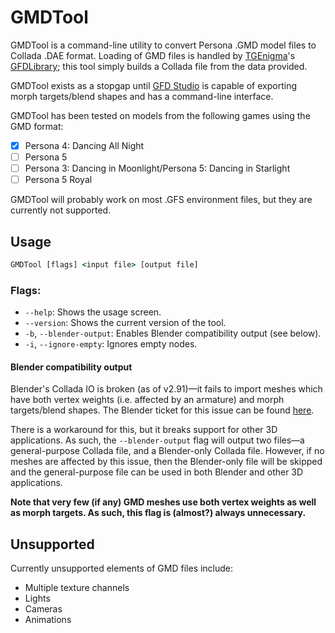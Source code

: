 # GMDTool

GMDTool is a command-line utility to convert Persona .GMD model files to Collada .DAE format. Loading of GMD files is handled by [TGEnigma](https://github.com/TGEnigma)'s [GFDLibrary](https://github.com/TGEnigma/GFD-Studio/tree/master/GFDLibrary); this tool simply builds a Collada file from the data provided.

GMDTool exists as a stopgap until [GFD Studio](https://github.com/TGEnigma/GFD-Studio) is capable of exporting morph targets/blend shapes and has a command-line interface.

GMDTool has been tested on models from the following games using the GMD format:

- [x] Persona 4: Dancing All Night
- [ ] Persona 5
- [ ] Persona 3: Dancing in Moonlight/Persona 5: Dancing in Starlight
- [ ] Persona 5 Royal

GMDTool will probably work on most .GFS environment files, but they are currently not supported.

## Usage

```cmd
GMDTool [flags] <input file> [output file]
```

### Flags:

- `--help`: Shows the usage screen.
- `--version`: Shows the current version of the tool.
- `-b`, `--blender-output`: Enables Blender compatibility output (see below).
- `-i`, `--ignore-empty`: Ignores empty nodes.

#### Blender compatibility output

Blender's Collada IO is broken (as of v2.91)—it fails to import meshes which have both vertex weights (i.e. affected by an armature) and morph targets/blend shapes. The Blender ticket for this issue can be found [here](https://developer.blender.org/T42197).

There is a workaround for this, but it breaks support for other 3D applications. As such, the `--blender-output` flag will output two files—a general-purpose Collada file, and a Blender-only Collada file. However, if no meshes are affected by this issue, then the Blender-only file will be skipped and the general-purpose file can be used in both Blender and other 3D applications.

**Note that very few (if any) GMD meshes use both vertex weights as well as morph targets. As such, this flag is (almost?) always unnecessary.**

## Unsupported

Currently unsupported elements of GMD files include:

 - Multiple texture channels
 - Lights
 - Cameras
 - Animations